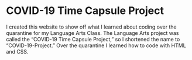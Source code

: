 # COVID-19 Time Capsule Project
I created this website to show off what I learned about coding over the quarantine for my Language Arts Class.
The Language Arts project was called the “COVID-19 Time Capsule Project,” so I shortened the name to “COVID-19-Project.”
Over the quarantine I learned how to code with HTML and CSS.
